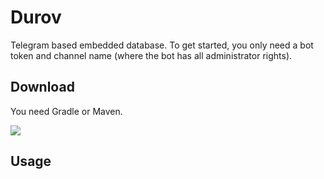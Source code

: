 # Durov

Telegram based embedded database. To get started, you only need a bot token and channel name (where
the bot has all administrator rights).

## Download

You need Gradle or Maven.

[![](https://jitpack.io/v/demidko/durov.svg)](https://jitpack.io/#demidko/durov)

## Usage

```kotlin
```
